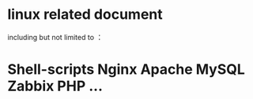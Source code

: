 # linux related document 
including but not limited to ： 
# Shell-scripts Nginx Apache MySQL Zabbix PHP ...
